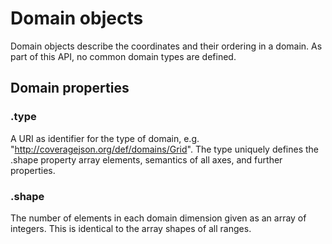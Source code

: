 # Domain objects

Domain objects describe the coordinates and their ordering in a domain.
As part of this API, no common domain types are defined.

## Domain properties

### .type

A URI as identifier for the type of domain, e.g. "http://coveragejson.org/def/domains/Grid".
The type uniquely defines the .shape property array elements, semantics of all axes, and further properties.

### .shape

The number of elements in each domain dimension given as an array of integers.
This is identical to the array shapes of all ranges.
